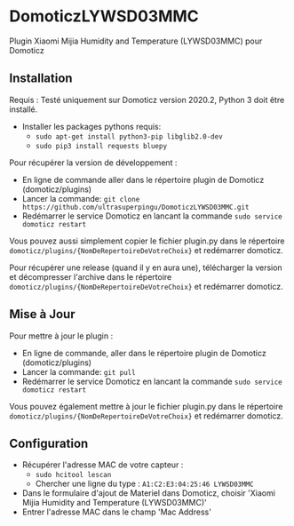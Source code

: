 # DomoticzLYWSD03MMC
Plugin Xiaomi Mijia Humidity and Temperature (LYWSD03MMC) pour Domoticz
## Installation
Requis : Testé uniquement sur Domoticz version 2020.2, Python 3 doit être installé.
* Installer les packages pythons requis:
   - ```sudo apt-get install python3-pip libglib2.0-dev```
   - ```sudo pip3 install requests bluepy```
 
Pour récupérer la version de développement :
* En ligne de commande aller dans le répertoire plugin de Domoticz (domoticz/plugins)
* Lancer la commande: ```git clone https://github.com/ultrasuperpingu/DomoticzLYWSD03MMC.git```
* Redémarrer le service Domoticz en lancant la commande ```sudo service domoticz restart```

Vous pouvez aussi simplement copier le fichier plugin.py dans le répertoire ```domoticz/plugins/{NomDeRepertoireDeVotreChoix}``` et redémarrer domoticz.

Pour récupérer une release (quand il y en aura une), télécharger la version et décompresser l'archive dans le répertoire ```domoticz/plugins/{NomDeRepertoireDeVotreChoix}``` et redémarrer domoticz.

## Mise à Jour

Pour mettre à jour le plugin :

* En ligne de commande, aller dans le répertoire plugin de Domoticz (domoticz/plugins)
* Lancer la commande: ```git pull```
* Redémarrer le service Domoticz en lancant la commande ```sudo service domoticz restart```

Vous pouvez également mettre à jour le fichier plugin.py dans le répertoire ```domoticz/plugins/{NomDeRepertoireDeVotreChoix}``` et redémarrer domoticz.

## Configuration
 * Récupérer l'adresse MAC de votre capteur :
   - ```sudo hcitool lescan```
   - Chercher une ligne du type : ```A1:C2:E3:04:25:46 LYWSD03MMC```
 * Dans le formulaire d'ajout de Materiel dans Domoticz, choisir 'Xiaomi Mijia Humidity and Temperature (LYWSD03MMC)'
 * Entrer l'adresse MAC dans le champ 'Mac Address'
